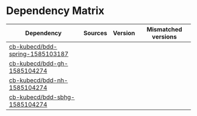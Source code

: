 # Dependency Matrix

Dependency | Sources | Version | Mismatched versions
---------- | ------- | ------- | -------------------
[cb-kubecd/bdd-spring-1585103187](https://github.com/cb-kubecd/bdd-spring-1585103187.git) |  | []() | 
[cb-kubecd/bdd-gh-1585104274](https://github.com/cb-kubecd/bdd-gh-1585104274.git) |  | []() | 
[cb-kubecd/bdd-nh-1585104274](https://github.com/cb-kubecd/bdd-nh-1585104274.git) |  | []() | 
[cb-kubecd/bdd-sbhg-1585104274](https://github.com/cb-kubecd/bdd-sbhg-1585104274.git) |  | []() | 
